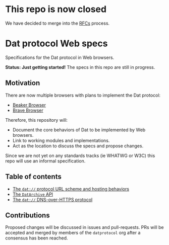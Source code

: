 # This repo is now closed

We have decided to merge into the [RFCs](https://github.com/datprotocol/rfcs) process.

# Dat protocol Web specs

Specifications for the Dat protocol in Web browsers.

**Status: Just getting started!** The specs in this repo are still in progress.

## Motivation

There are now multiple browsers with plans to implement the Dat protocol:

 - [Beaker Browser](https://beakerbrowser.com)
 - [Brave Browser](https://brave.com)

Therefore, this repository will:

 - Document the core behaviors of Dat to be implemented by Web browsers.
 - Link to working modules and implementations.
 - Act as the location to discuss the specs and propose changes.

Since we are not yet on any standards tracks (ie WHATWG or W3C) this repo will use an informal specification.

## Table of contents

 - [The `dat://` protocol URL scheme and hosting behaviors](./dat-protocol.md)
 - [The `DatArchive` API](./dat-archive-api.md)
 - [The `dat://` DNS-over-HTTPS protocol](./dat-dns.md)

## Contributions

Proposed changes will be discussed in issues and pull-requests.
PRs will be accepted and merged by members of the `datprotocol` org after a consensus has been reached.
